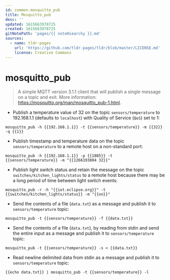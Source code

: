 ```yaml
---
id: common.mosquitto_pub
title: Mosquitto_pub
desc: ''
updated: 1615663978725
created: 1615663978725
gitNotePath: 'pages/{{ noteHiearchy }}.md'
sources:
  - name: tldr-pages
    url: 'https://github.com/tldr-pages/tldr/blob/master/LICENSE.md'
    license: Creative Commons
---
```

# mosquitto_pub

> A simple MQTT version 3.1.1 client that will publish a single message on a topic and exit.
> More information: <https://mosquitto.org/man/mosquitto_pub-1.html>.

- Publish a temperature value of 32 on the topic `sensors/temperature` to 192.168.1.1 (defaults to `localhost`) with Quality of Service (`QoS`) set to 1:

`mosquitto_pub -h {{192.168.1.1}} -t {{sensors/temperature}} -m {{32}} -q {{1}}`

- Publish timestamp and temperature data on the topic `sensors/temperature` to a remote host on a non-standard port:

`mosquitto_pub -h {{192.168.1.1}} -p {{1885}} -t {{sensors/temperature}} -m "{{1266193804 32}}"`

- Publish light switch status and retain the message on the topic `switches/kitchen_lights/status` to a remote host because there may be a long period of time between light switch events:

`mosquitto_pub -r -h "{{iot.eclipse.org}}" -t {{switches/kitchen_lights/status}} -m "{{on}}"`

- Send the contents of a file (`data.txt`) as a message and publish it to `sensors/temperature` topic:

`mosquitto_pub -t {{sensors/temperature}} -f {{data.txt}}`

- Send the contents of a file (`data.txt`), by reading from stdin and send the entire input as a message and publish it to `sensors/temperature` topic:

`mosquitto_pub -t {{sensors/temperature}} -s < {{data.txt}}`

- Read newline delimited data from stdin as a message and publish it to `sensors/temperature` topic:

`{{echo data.txt}} | mosquitto_pub -t {{sensors/temperature}} -l`

